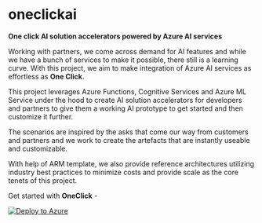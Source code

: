# oneclickai
**One click AI solution accelerators powered by Azure AI services**

Working with partners, we come across demand for AI features and while we have a bunch of services to make it possible, there still is a learning curve. With this project, we aim to make integration of Azure AI services as effortless as **One Click**.

This project leverages Azure Functions, Cognitive Services and Azure ML Service under the hood to create AI solution accelerators for developers and partners to give them a working AI prototype to get started and then customize it further.

The scenarios are inspired by the asks that come our way from customers and partners and we work to create the artefacts that are instantly useable and customizable.

With help of ARM template, we also provide reference architectures utilizing industry best practices to minimize costs and provide scale as the core tenets of this project.

Get started with **OneClick** - 

[![Deploy to Azure](https://azuredeploy.net/deploybutton.png)](https://portal.azure.com/#create/Microsoft.Template/uri/https%3A%2F%2Fraw.githubusercontent.com%2Fashisa%2Foneclickai%2Fmaster%2Fazuredeploy.json)
